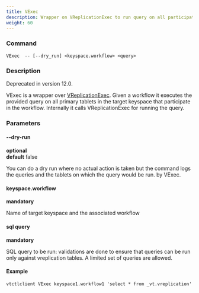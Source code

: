 ```yaml
---
title: VExec
description: Wrapper on VReplicationExec to run query on all participating primary tablets
weight: 60
---
```


### Command

```
VExec  -- [--dry_run] <keyspace.workflow> <query>
```

### Description

Deprecated in version 12.0.

VExec is a wrapper over [VReplicationExec](../vreplicationexec).
Given a workflow it executes the provided query on all primary tablets in the target keyspace that participate
in the workflow. Internally it calls VReplicationExec for running the query.

### Parameters

#### --dry-run
**optional**\
**default** false

<div class="cmd">
You can do a dry run where no actual action is taken but the command logs the queries and the tablets
 on which the query would be run.
by VExec.
</div>

#### keyspace.workflow
**mandatory**

<div class="cmd">
Name of target keyspace and the associated workflow
</div>

#### sql query
**mandatory**

<div class="cmd">
SQL query to be run: validations are done to ensure that queries can be run only against vreplication tables.
A limited set of queries are allowed.
</div>

#### Example

```
vtctlclient VExec keyspace1.workflow1 'select * from _vt.vreplication'
```
